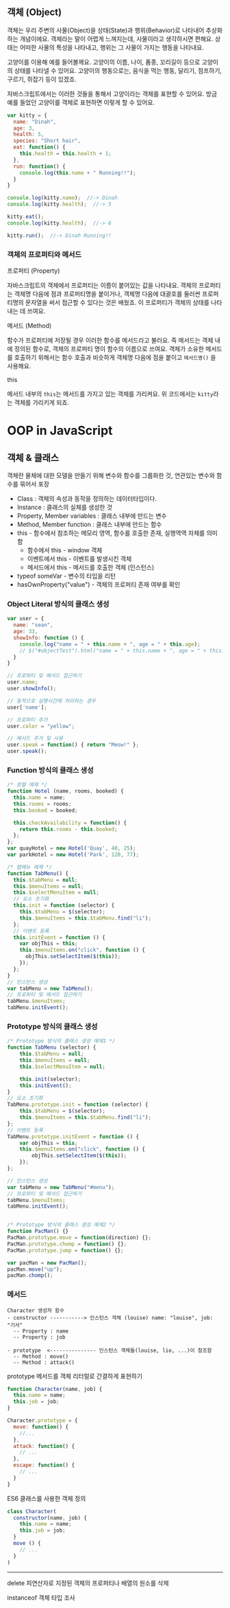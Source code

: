 





## 객체 (Object)

객체는 우리 주변의 사물(Object)을 상태(State)과 행위(Behavior)로 나타내어 추상화하는 개념이에요. 객체라는 말이 어렵게 느껴지는데, 사물이라고 생각하시면 편해요. 상태는 어떠한 사물의 특성을 나타내고, 행위는 그 사물이 가지는 행동을 나타내요. 

고양이를 이용해 예를 들어볼께요. 고양이의 이름, 나이, 품종, 꼬리길이 등으로 고양이의 상태를 나타낼 수 있어요. 고양이의 행동으로는, 음식을 먹는 행동, 달리기, 점프하기, 구르기, 쥐잡기 등이 있겠죠.

자바스크립트에서는 이러한 것들을 통해서 고양이라는 객체를 표현할 수 있어요. 방금 예를 들었던 고양이를 객체로 표현하면 이렇게 할 수 있어요.

```js
var kitty = {
  name: "Dinah",
  age: 3,
  health: 5,
  species: "Short hair",
  eat: function() {
    this.health = this.health + 1;
  },
  run: function() {
    console.log(this.name + " Running!!");
  }
}

console.log(kitty.name);  //-> Dinah
console.log(kitty.health);  //-> 5

kitty.eat();
console.log(kitty.health);  //-> 6

kitty.run();  //-> Dinah Running!!
```



### 객체의 프로퍼티와 메서드

프로퍼티 (Property)

자바스크립트의 객체에서 프로퍼티는 이름이 붙어있는 값을 나타내요. 객체의 프로퍼티는 객체명 다음에 점과 프로퍼티명을 붙이거나, 객체명 다음에 대괄호를 둘러싼 프로퍼티명의 문자열을 써서 접근할 수 있다는 것은 배웠죠. 이 프로퍼티가 객체의 상태를 나타내는 데 쓰여요.

메서드 (Method)

함수가 프로퍼티에 저장될 경우 이러한 함수를 메서드라고 불러요. 즉 메서드는 객체 내에 정의된 함수로, 객체의 프로퍼티 명이 함수의 이름으로 쓰여요. 객체가 소유한 메서드를 호출하기 위해서는 함수 호출과 비슷하게 객체명 다음에 점을 붙이고 `메서드명()` 을 사용해요.

this

메서드 내부의 `this`는 메서드를 가지고 있는 객체를 가리켜요. 위 코드에서는 `kitty`라는 객체를 가리키게 되죠. 





# OOP in JavaScript

## 객체 & 클래스

객체란 물체에 대한 모델을 만들기 위해 변수와 함수를 그룹화한 것, 연관있는 변수와 함수를 묶어서 포장

- Class : 객체의 속성과 동작을 정의하는 데이터타입이다. 
- Instance : 클래스의 실체를 생성한 것
- Property, Member variables : 클래스 내부에 만드는 변수
- Method, Member function : 클래스 내부에 만드는 함수
- this - 함수에서 참조하는 메모리 영역, 함수를 호출한 존재, 실행역역 자체를 의미함
  - 함수에서 this - window 객체
  - 이벤트에서 this - 이벤트를 발생시킨 객체
  - 메서드에서 this - 메서드를 호출한 객체 (인스턴스)
- typeof someVar - 변수의 타입을 리턴
- hasOwnProperty("value") - 객체의 프로퍼티 존재 여부를 확인





### Object Literal 방식의 클래스 생성

```javascript
var user = {
  name: "sean",
  age: 33,
  showInfo: function () {
    console.log("name = " + this.name + ", age = " + this.age);
    // $("#objectTest").html("name = " + this.name + ", age = " + this.age);
  }
}

// 프로퍼티 및 메서드 접근하기
user.name;
user.showInfo();

// 동적으로 실행시간에 처리하는 경우
user['name'];

// 프로퍼티 추가
user.color = "yellow";

// 메서드 추가 및 사용
user.speak = function() { return "Meow!" };
user.speak();
```



### Function 방식의 클래스 생성

```javascript
/* 호텔 예제 */
function Hotel (name, rooms, booked) {
  this.name = name;
  this.rooms = rooms;
  this.booked = booked;

  this.checkAvailability = function() {
    return this.rooms - this.booked;
  };
};
var quayHotel = new Hotel('Quay', 40, 25);
var parkHotel = new Hotel('Park', 120, 77);

/* 탭메뉴 예제 */
function TabMenu() {
  this.$tabMenu = null;
  this.$menuItems = null;
  this.$selectMenuItem = null;
  // 요소 초기화
  this.init = function (selector) {
    this.$tabMenu = $(selector);
    this.$menuItems = this.$tabMenu.find("li");
  };
  // 이벤트 등록
  this.initEvent = function () {
    var objThis = this;
    this.$menuItems.on("click", function () {
      objThis.setSelectItem($(this));
    });
  };
}
// 인스턴스 생성
var tabMenu = new TabMenu();
// 프로퍼티 및 메서드 접근하기
tabMenu.$menuItems;
tabMenu.initEvent();
```



### Prototype 방식의 클래스 생성

```javascript
/* Prototype 방식의 클래스 생성 예제1 */
function TabMenu (selector) {
    this.$tabMenu = null;
    this.$menuItems = null;
    this.$selectMenuItem = null;

    this.init(selector);
    this.initEvent();
}
// 요소 초기화
TabMenu.prototype.init = function (selector) {
    this.$tabMenu = $(selector);
    this.$menuItems = this.$tabMenu.find("li");
};
// 이벤트 등록
TabMenu.prototype.initEvent = function () {
    var objThis = this;
    this.$menuItems.on("click", function () {
        objThis.setSelectItem($(this));
    });
};

// 인스턴스 생성
var tabMenu = new TabMenu("#menu");
// 프로퍼티 및 메서드 접근하기
tabMenu.$menuItems;
tabMenu.initEvent();


/* Prototype 방식의 클래스 생성 예제2 */
function PacMan() {}
PacMan.prototype.move = function(direction) {};
PacMan.prototype.chomp = function() {};
PacMan.prototype.jump = function() {};

var pacMan = new PacMan();
pacMan.move("up");
pacMan.chomp();
```





### 메서드

```
Character 생성자 함수
- constructor -----------> 인스턴스 객체 (louise) name: "louise", job: "기사"
  -- Property : name
  -- Property : job

- prototype  <--------------- 인스턴스 객체들(louise, lio, ...)이 참조함
  -- Method : move()
  -- Method : attack()
```

prototype 메서드를 객체 리터럴로 간결하게 표현하기

```js
function Character(name, job) {
  this.name = name;
  this.job = job;
}

Character.prototype = {
  move: function() {
    //...
  },
  attack: function() {
    // ...
  },
  escape: function() {
    // ...
  }
}
```



ES6 클래스를 사용한 객체 정의

```js
class Character(
  constructor(name, job) {
    this.name = name;
  	this.job = job;
  }
  move () {
  	// ...
  }
)
```





---

delete 피연산자로 지정된 객체의 프로퍼티나 배열의 원소를 삭제

instanceof 객체 타입 조사

